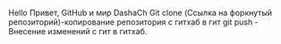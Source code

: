 Hello
Привет, GitHub и мир
DashaCh
Git clone (Ссылка на форкнутый репозиторий)-копирование репозитория с гитхаб в гит
git push - Внесение изменений с гит в гитхаб.